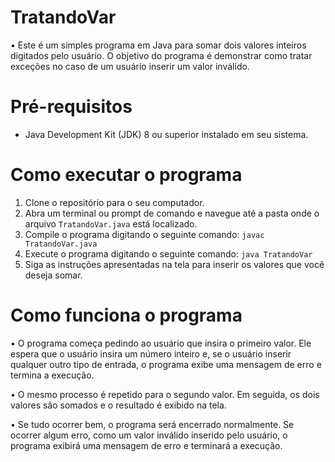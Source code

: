 # TratandoVar

• Este é um simples programa em Java para somar dois valores inteiros digitados pelo usuário.
O objetivo do programa é demonstrar como tratar exceções no caso de um usuário inserir um valor inválido.

# Pré-requisitos

- Java Development Kit (JDK) 8 ou superior instalado em seu sistema.

# Como executar o programa

1.  Clone o repositório para o seu computador.
2.  Abra um terminal ou prompt de comando e navegue até a pasta onde o arquivo `TratandoVar.java` está localizado.
3.  Compile o programa digitando o seguinte comando: `javac TratandoVar.java`
4.  Execute o programa digitando o seguinte comando: `java TratandoVar`
5.  Siga as instruções apresentadas na tela para inserir os valores que você deseja somar.

# Como funciona o programa

• O programa começa pedindo ao usuário que insira o primeiro valor. Ele espera que o usuário insira um número inteiro e, se o usuário inserir qualquer outro tipo de entrada, o programa exibe uma mensagem de erro e termina a execução.

• O mesmo processo é repetido para o segundo valor. Em seguida, os dois valores são somados e o resultado é exibido na tela.

• Se tudo ocorrer bem, o programa será encerrado normalmente.
Se ocorrer algum erro, como um valor inválido inserido pelo usuário, o programa exibirá uma mensagem de erro e terminará a execução.

